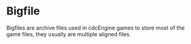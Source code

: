 # Bigfile

Bigfiles are archive files used in cdcEngine games to store most of the game files, they usually are multiple aligned files.